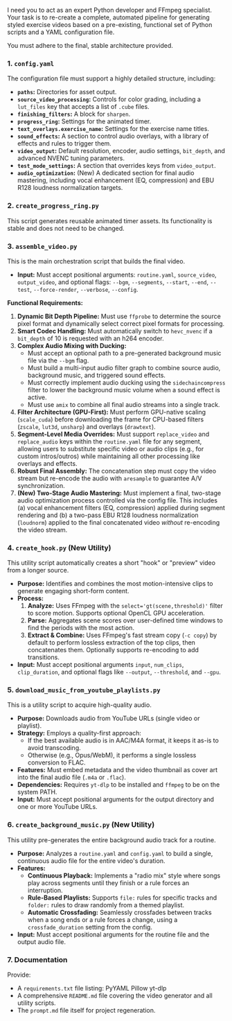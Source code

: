 I need you to act as an expert Python developer and FFmpeg specialist. Your task is to re-create a complete, automated pipeline for generating styled exercise videos based on a pre-existing, functional set of Python scripts and a YAML configuration file.

You must adhere to the final, stable architecture provided.

### 1. `config.yaml`

The configuration file must support a highly detailed structure, including:
- **`paths`:** Directories for asset output.
- **`source_video_processing`:** Controls for color grading, including a `lut_files` key that accepts a list of `.cube` files.
- **`finishing_filters`:** A block for `sharpen`.
- **`progress_ring`:** Settings for the animated timer.
- **`text_overlays.exercise_name`:** Settings for the exercise name titles.
- **`sound_effects`:** A section to control audio overlays, with a library of effects and rules to trigger them.
- **`video_output`:** Default resolution, encoder, audio settings, `bit_depth`, and advanced NVENC tuning parameters.
- **`test_mode_settings`:** A section that overrides keys from `video_output`.
- **`audio_optimization`:** (New) A dedicated section for final audio mastering, including vocal enhancement (EQ, compression) and EBU R128 loudness normalization targets.

### 2. `create_progress_ring.py`

This script generates reusable animated timer assets. Its functionality is stable and does not need to be changed.

### 3. `assemble_video.py`

This is the main orchestration script that builds the final video.
- **Input:** Must accept positional arguments: `routine.yaml`, `source_video`, `output_video`, and optional flags: `--bgm`, `--segments`, `--start`, `--end`, `--test`, `--force-render`, `--verbose`, `--config`.

**Functional Requirements:**
1.  **Dynamic Bit Depth Pipeline:** Must use `ffprobe` to determine the source pixel format and dynamically select correct pixel formats for processing.
2.  **Smart Codec Handling:** Must automatically switch to `hevc_nvenc` if a `bit_depth` of 10 is requested with an h264 encoder.
3.  **Complex Audio Mixing with Ducking:**
    - Must accept an optional path to a pre-generated background music file via the `--bgm` flag.
    - Must build a multi-input audio filter graph to combine source audio, background music, and triggered sound effects.
    - Must correctly implement audio ducking using the `sidechaincompress` filter to lower the background music volume when a sound effect is active.
    - Must use `amix` to combine all final audio streams into a single track.
4.  **Filter Architecture (GPU-First):** Must perform GPU-native scaling (`scale_cuda`) before downloading the frame for CPU-based filters (`zscale`, `lut3d`, `unsharp`) and overlays (`drawtext`).
5.  **Segment-Level Media Overrides:** Must support `replace_video` and `replace_audio` keys within the `routine.yaml` file for any segment, allowing users to substitute specific video or audio clips (e.g., for custom intros/outros) while maintaining all other processing like overlays and effects.
6.  **Robust Final Assembly:** The concatenation step must copy the video stream but re-encode the audio with `aresample` to guarantee A/V synchronization.
7.  **(New) Two-Stage Audio Mastering:** Must implement a final, two-stage audio optimization process controlled via the config file. This includes (a) vocal enhancement filters (EQ, compression) applied during segment rendering and (b) a two-pass EBU R128 loudness normalization (`loudnorm`) applied to the final concatenated video *without* re-encoding the video stream.

### 4. `create_hook.py` (New Utility)

This utility script automatically creates a short "hook" or "preview" video from a longer source.
- **Purpose:** Identifies and combines the most motion-intensive clips to generate engaging short-form content.
- **Process:**
    1.  **Analyze:** Uses FFmpeg with the `select='gt(scene,threshold)'` filter to score motion. Supports optional OpenCL GPU acceleration.
    2.  **Parse:** Aggregates scene scores over user-defined time windows to find the periods with the most action.
    3.  **Extract & Combine:** Uses FFmpeg's fast stream copy (`-c copy`) by default to perform lossless extraction of the top clips, then concatenates them. Optionally supports re-encoding to add transitions.
- **Input:** Must accept positional arguments `input`, `num_clips`, `clip_duration`, and optional flags like `--output`, `--threshold`, and `--gpu`.

### 5. `download_music_from_youtube_playlists.py`

This is a utility script to acquire high-quality audio.
- **Purpose:** Downloads audio from YouTube URLs (single video or playlist).
- **Strategy:** Employs a quality-first approach:
    - If the best available audio is in AAC/M4A format, it keeps it as-is to avoid transcoding.
    - Otherwise (e.g., Opus/WebM), it performs a single lossless conversion to FLAC.
- **Features:** Must embed metadata and the video thumbnail as cover art into the final audio file (`.m4a` or `.flac`).
- **Dependencies:** Requires `yt-dlp` to be installed and `ffmpeg` to be on the system PATH.
- **Input:** Must accept positional arguments for the output directory and one or more YouTube URLs.

### 6. `create_background_music.py` (New Utility)

This utility pre-generates the entire background audio track for a routine.
- **Purpose:** Analyzes a `routine.yaml` and `config.yaml` to build a single, continuous audio file for the entire video's duration.
- **Features:**
    - **Continuous Playback:** Implements a "radio mix" style where songs play across segments until they finish or a rule forces an interruption.
    - **Rule-Based Playlists:** Supports `file:` rules for specific tracks and `folder:` rules to draw randomly from a themed playlist.
    - **Automatic Crossfading:** Seamlessly crossfades between tracks when a song ends or a rule forces a change, using a `crossfade_duration` setting from the config.
- **Input:** Must accept positional arguments for the routine file and the output audio file.

### 7. Documentation

Provide:
- A `requirements.txt` file listing:
PyYAML
Pillow
yt-dlp
- A comprehensive `README.md` file covering the video generator and all utility scripts.
- The `prompt.md` file itself for project regeneration.